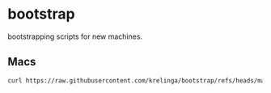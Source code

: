 # bootstrap
bootstrapping scripts for new machines.

## Macs

```sh
curl https://raw.githubusercontent.com/krelinga/bootstrap/refs/heads/main/mac_bootstrap.sh | bash
```
